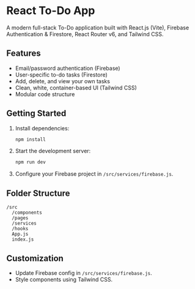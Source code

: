 # React To-Do App

A modern full-stack To-Do application built with React.js (Vite), Firebase Authentication & Firestore, React Router v6, and Tailwind CSS.

## Features
- Email/password authentication (Firebase)
- User-specific to-do tasks (Firestore)
- Add, delete, and view your own tasks
- Clean, white, container-based UI (Tailwind CSS)
- Modular code structure

## Getting Started
1. Install dependencies:
   ```sh
   npm install
   ```
2. Start the development server:
   ```sh
   npm run dev
   ```
3. Configure your Firebase project in `/src/services/firebase.js`.

## Folder Structure
```
/src
  /components
  /pages
  /services
  /hooks
  App.js
  index.js
```

## Customization
- Update Firebase config in `/src/services/firebase.js`.
- Style components using Tailwind CSS.

